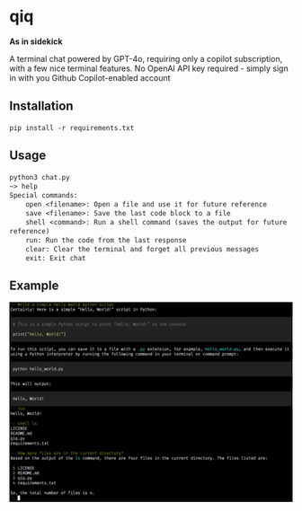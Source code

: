 # qiq

__As in sidekick__

A terminal chat powered by GPT-4o, requiring only a copilot subscription, with a few nice terminal features.
No OpenAI API key required - simply sign in with you Github Copilot-enabled account

## Installation
```
pip install -r requirements.txt
```

## Usage
```
python3 chat.py
~> help
Special commands:
    open <filename>: Open a file and use it for future reference
    save <filename>: Save the last code block to a file
    shell <command>: Run a shell command (saves the output for future reference)
    run: Run the code from the last response
    clear: Clear the terminal and forget all previous messages
    exit: Exit chat
```

## Example


![Screenshot](./screenshot.png)
